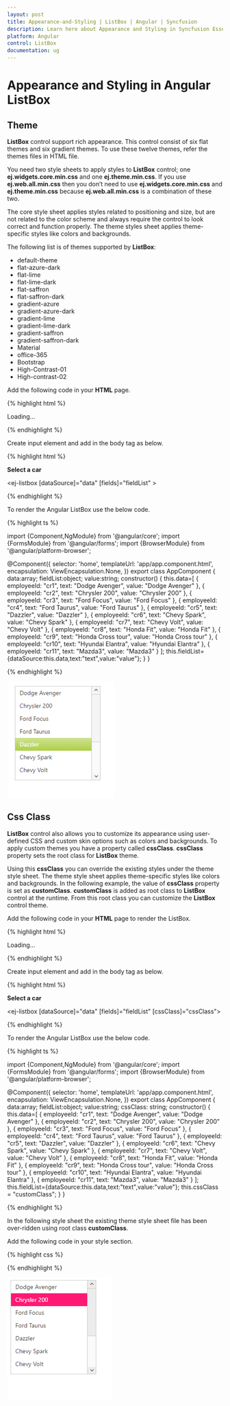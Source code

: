 ```yaml
---
layout: post
title: Appearance-and-Styling | ListBox | Angular | Syncfusion
description: Learn here about Appearance and Styling in Syncfusion Essential Angular ListBox Control, its elements, and more.
platform: Angular
control: ListBox
documentation: ug
---
```


# Appearance and Styling in Angular ListBox 

## Theme

**ListBox** control support rich appearance. This control consist of six flat themes and six gradient themes. To use these twelve themes, refer the themes files in HTML file. 

You need two style sheets to apply styles to **ListBox** control; one **ej.widgets.core.min.css** and one **ej.theme.min.css**. If you use **ej.web.all.min.css** then you don’t need to use **ej.widgets.core.min.css** and **ej.theme.min.css** because **ej.web.all.min.css** is a combination of these two.

The core style sheet applies styles related to positioning and size, but are not related to the color scheme and always require the control to look correct and function properly. The theme styles sheet applies theme-specific styles like colors and backgrounds.

The following list is of themes supported by **ListBox**:

* default-theme
* flat-azure-dark
* flat-lime
* flat-lime-dark
* flat-saffron
* flat-saffron-dark
* gradient-azure
* gradient-azure-dark
* gradient-lime
* gradient-lime-dark
* gradient-saffron
* gradient-saffron-dark
* Material
* office-365
* Bootstrap
* High-Contrast-01
* High-contrast-02

Add the following code in your **HTML** page.

{% highlight html %}

<!DOCTYPE html>
<html lang="en">
   <head>
      <link href="http://cdn.syncfusion.com/{{ site.releaseversion }}/js/web/gradient-lime/ej.web.all.min.css" rel="stylesheet" />
      <script src="node_modules/core-js/client/shim.min.js"></script>
      <script src="node_modules/zone.js/dist/zone.js"></script>
      <script src="node_modules/reflect-metadata/Reflect.js"></script>
      <script src="node_modules/systemjs/dist/system.src.js"></script>
      <script src="http://cdn.syncfusion.com/js/assets/external/jquery-3.1.1.min.js"></script>
      <script src="http://cdn.syncfusion.com/js/assets/external/jsrender.min.js" type="text/javascript"></script>
      <script src="http://cdn.syncfusion.com/{{ site.releaseversion }}/js/web/ej.web.all.min.js"> </script>
      <script src ="http://cdn.syncfusion.com/{{ site.releaseversion }}/js/common/ej.angular2.min.js"></script>
      <script src="systemjs.config.js"></script>
   </head>
 <body>
    <ej-app>Loading...</ej-app>
 </body>
</html>

{% endhighlight %}

Create input element and add in the body tag as below.

{% highlight html %}

<div><b>Select a car</b></div>

<ej-listbox [dataSource]="data" [fields]="fieldList" > </ej-listbox>

{% endhighlight %}

To render the Angular ListBox use the below code.

{% highlight ts %}

import {Component,NgModule} from '@angular/core';
import {FormsModule} from '@angular/forms';
import {BrowserModule} from '@angular/platform-browser';

@Component({
  selector: 'home',
  templateUrl: 'app/app.component.html',
  encapsulation: ViewEncapsulation.None,
})
export class AppComponent {
    data:array;
    fieldList:object;
    value:string;
    constructor() {
    this.data=[
        { employeeId: "cr1", text: "Dodge Avenger", value: "Dodge Avenger" },
        { employeeId: "cr2", text: "Chrysler 200", value: "Chrysler 200" },
        { employeeId: "cr3", text: "Ford Focus", value: "Ford Focus" },
        { employeeId: "cr4", text: "Ford Taurus", value: "Ford Taurus" },
        { employeeId: "cr5", text: "Dazzler", value: "Dazzler" },
        { employeeId: "cr6", text: "Chevy Spark", value: "Chevy Spark" },
        { employeeId: "cr7", text: "Chevy Volt", value: "Chevy Volt" },
        { employeeId: "cr8", text: "Honda Fit", value: "Honda Fit" },
        { employeeId: "cr9", text: "Honda Cross tour", value: "Honda Cross tour" },
        { employeeId: "cr10", text: "Hyundai Elantra", value: "Hyundai Elantra" },
        { employeeId: "cr11", text: "Mazda3", value: "Mazda3" }
    ];
    this.fieldList={dataSource:this.data,text:"text",value:"value"};
    }
}

{% endhighlight %}

![Appearance and Styling in Angular ListBox](appearance-and-styling_images/angular-listbox-appearance-and-styling.png)

## Css Class

**ListBox** control also allows you to customize its appearance using user-defined CSS and custom skin options such as colors and backgrounds. To apply custom themes you have a property called **cssClass**. **cssClass** property sets the root class for **ListBox** theme.

Using this **cssClass** you can override the existing styles under the theme style sheet. The theme style sheet applies theme-specific styles like colors and backgrounds. In the following example, the value of **cssClass** property is set as **customClass**. **customClass** is added as root class to **ListBox** control at the runtime. From this root class you can customize the **ListBox** control theme.

Add the following code in your **HTML** page to render the ListBox.

{% highlight html %}

<!DOCTYPE html>
<html lang="en">
   <head>
      <link href="http://cdn.syncfusion.com/{{ site.releaseversion }}/js/web/gradient-lime/ej.web.all.min.css" rel="stylesheet" />
      <script src="node_modules/core-js/client/shim.min.js"></script>
      <script src="node_modules/zone.js/dist/zone.js"></script>
      <script src="node_modules/reflect-metadata/Reflect.js"></script>
      <script src="node_modules/systemjs/dist/system.src.js"></script>
      <script src="http://cdn.syncfusion.com/js/assets/external/jquery-3.1.1.min.js"></script>
      <script src="http://cdn.syncfusion.com/js/assets/external/jsrender.min.js" type="text/javascript"></script>
      <script src="http://cdn.syncfusion.com/{{ site.releaseversion }}/js/web/ej.web.all.min.js"> </script>
      <script src ="http://cdn.syncfusion.com/{{ site.releaseversion }}/js/common/ej.angular2.min.js"></script>
      <script src="systemjs.config.js"></script>
   </head>
 <body>
    <ej-app>Loading...</ej-app>
 </body>
</html>

{% endhighlight %}

Create input element and add in the body tag as below.

{% highlight html %}

 <div><b>Select a car</b></div>

 <ej-listbox [dataSource]="data" [fields]="fieldList" [cssClass]="cssClass"> </ej-listbox>

{% endhighlight %}

To render the Angular ListBox use the below code.

{% highlight ts %}

import {Component,NgModule} from '@angular/core';
import {FormsModule} from '@angular/forms';
import {BrowserModule} from '@angular/platform-browser';

@Component({
  selector: 'home',
  templateUrl: 'app/app.component.html',
  encapsulation: ViewEncapsulation.None,
})
export class AppComponent {
    data:array;
    fieldList:object;
    value:string;
    cssClass: string;
    constructor() {
    this.data=[
        { employeeId: "cr1", text: "Dodge Avenger", value: "Dodge Avenger" },
        { employeeId: "cr2", text: "Chrysler 200", value: "Chrysler 200" },
        { employeeId: "cr3", text: "Ford Focus", value: "Ford Focus" },
        { employeeId: "cr4", text: "Ford Taurus", value: "Ford Taurus" },
        { employeeId: "cr5", text: "Dazzler", value: "Dazzler" },
        { employeeId: "cr6", text: "Chevy Spark", value: "Chevy Spark" },
        { employeeId: "cr7", text: "Chevy Volt", value: "Chevy Volt" },
        { employeeId: "cr8", text: "Honda Fit", value: "Honda Fit" },
        { employeeId: "cr9", text: "Honda Cross tour", value: "Honda Cross tour" },
        { employeeId: "cr10", text: "Hyundai Elantra", value: "Hyundai Elantra" },
        { employeeId: "cr11", text: "Mazda3", value: "Mazda3" }
    ];
    this.fieldList={dataSource:this.data,text:"text",value:"value"};
    this.cssClass = "customClass";
    }
}

{% endhighlight %}

In the following style sheet the existing theme style sheet file has been over-ridden using root class **customClass**. 

Add the following code in your style section.

{% highlight css %}

<style>
    .customClass .e-listbox .e-select {
        background: #FF1975;
    }
</style>

{% endhighlight %}

![CSS Class in Angular ListBox](appearance-and-styling_images/angular-listbox-css-class.png)

